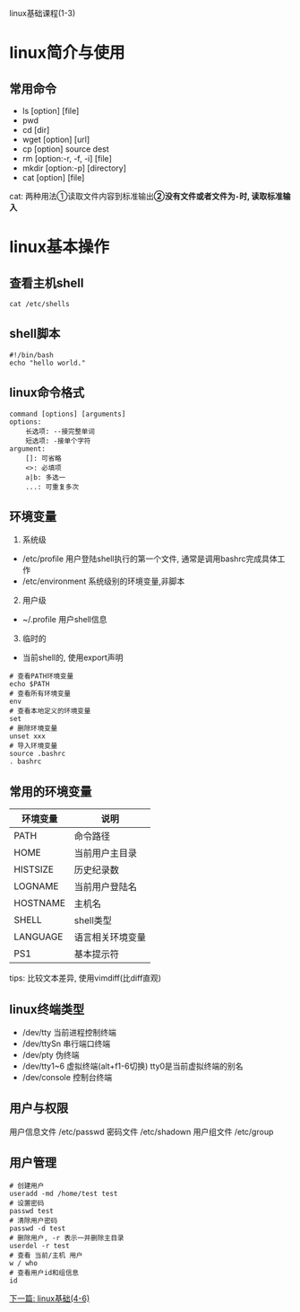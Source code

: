 linux基础课程(1-3)

# linux简介与使用

## 常用命令
- ls [option] [file]
- pwd
- cd [dir]
- wget [option] [url]
- cp [option] source dest
- rm [option:-r, -f, -i] [file]
- mkdir [option:-p] [directory]
- cat [option] [file]

cat: 两种用法①读取文件内容到标准输出**②没有文件或者文件为`-`时, 读取标准输入**

# linux基本操作
## 查看主机shell
```shell
cat /etc/shells
```

## shell脚本
```shell
#!/bin/bash
echo "hello world."
```
## linux命令格式
```shell
command [options] [arguments]
options:
    长选项: --接完整单词
    短选项: -接单个字符
argument:
    []: 可省略
    <>: 必填项
    a|b: 多选一
    ...: 可重复多次
```

## 环境变量
1. 系统级
-  /etc/profile 用户登陆shell执行的第一个文件, 通常是调用bashrc完成具体工作
-  /etc/environment 系统级别的环境变量,非脚本
2. 用户级
- ~/.profile 用户shell信息
3. 临时的
- 当前shell的, 使用export声明
```shell
# 查看PATH环境变量
echo $PATH
# 查看所有环境变量
env
# 查看本地定义的环境变量
set
# 删除环境变量
unset xxx
# 导入环境变量
source .bashrc
. bashrc
```

## 常用的环境变量
环境变量 | 说明
--- | ---
PATH | 命令路径
HOME | 当前用户主目录
HISTSIZE | 历史纪录数
LOGNAME | 当前用户登陆名
HOSTNAME | 主机名
SHELL | shell类型
LANGUAGE | 语言相关环境变量
PS1 | 基本提示符

tips: 比较文本差异, 使用vimdiff(比diff直观)

## linux终端类型
- /dev/tty 当前进程控制终端
- /dev/ttySn 串行端口终端
- /dev/pty 伪终端
- /dev/tty1~6 虚拟终端(alt+f1-6切换) tty0是当前虚拟终端的别名
- /dev/console 控制台终端

## 用户与权限
用户信息文件 /etc/passwd
密码文件 /etc/shadown
用户组文件 /etc/group

## 用户管理
```shell
# 创建用户
useradd -md /home/test test
# 设置密码
passwd test
# 清除用户密码
passwd -d test
# 删除用户, -r 表示一并删除主目录
userdel -r test
# 查看 当前/主机 用户
w / who
# 查看用户id和组信息
id
```

[下一篇: linux基础(4-6)](./陈玉林_20190521.md)
